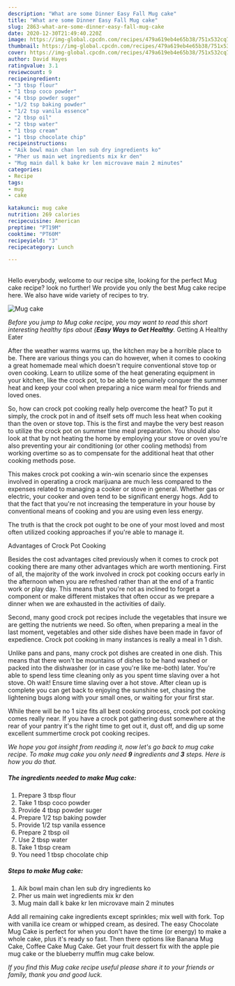```yaml
---
description: "What are some Dinner Easy Fall Mug cake"
title: "What are some Dinner Easy Fall Mug cake"
slug: 2863-what-are-some-dinner-easy-fall-mug-cake
date: 2020-12-30T21:49:40.220Z
image: https://img-global.cpcdn.com/recipes/479a619eb4e65b38/751x532cq70/mug-cake-recipe-main-photo.jpg
thumbnail: https://img-global.cpcdn.com/recipes/479a619eb4e65b38/751x532cq70/mug-cake-recipe-main-photo.jpg
cover: https://img-global.cpcdn.com/recipes/479a619eb4e65b38/751x532cq70/mug-cake-recipe-main-photo.jpg
author: David Hayes
ratingvalue: 3.1
reviewcount: 9
recipeingredient:
- "3 tbsp flour"
- "1 tbsp coco powder"
- "4 tbsp powder suger"
- "1/2 tsp baking powder"
- "1/2 tsp vanila essence"
- "2 tbsp oil"
- "2 tbsp water"
- "1 tbsp cream"
- "1 tbsp chocolate chip"
recipeinstructions:
- "Aik bowl main chan len sub dry ingredients ko"
- "Pher us main wet ingredients mix kr den"
- "Mug main dall k bake kr len microvave main 2 minutes"
categories:
- Recipe
tags:
- mug
- cake

katakunci: mug cake 
nutrition: 269 calories
recipecuisine: American
preptime: "PT19M"
cooktime: "PT60M"
recipeyield: "3"
recipecategory: Lunch

---
```

<br>
Hello everybody, welcome to our recipe site, looking for the perfect Mug cake recipe? look no further! We provide you only the best Mug cake recipe here. We also have wide variety of recipes to try.
<br>


![Mug cake](https://img-global.cpcdn.com/recipes/479a619eb4e65b38/751x532cq70/mug-cake-recipe-main-photo.jpg)

<i>Before you jump to Mug cake recipe, you may want to read this short interesting healthy tips about {<strong>Easy Ways to Get Healthy</strong>.</i>
Getting A Healthy Eater


After the weather warms warms up, the kitchen may be a horrible place to be. There are various things you can do however, when it comes to cooking a great homemade meal which doesn't require conventional stove top or oven cooking. Learn to utilize some of the heat generating equipment in your kitchen, like the crock pot, to be able to genuinely conquer the summer heat and keep your cool when preparing a nice warm meal for friends and loved ones.

So, how can crock pot cooking really help overcome the heat? To put it simply, the crock pot in and of itself sets off much less heat when cooking than the oven or stove top. This is the first and maybe the very best reason to utilize the crock pot on summer time meal preparation. You should also look at that by not heating the home by employing your stove or oven you're also preventing your air conditioning (or other cooling methods) from working overtime so as to compensate for the additional heat that other cooking methods pose.

This makes crock pot cooking a win-win scenario since the expenses involved in operating a crock marijuana are much less compared to the expenses related to managing a cooker or stove in general. Whether gas or electric, your cooker and oven tend to be significant energy hogs. Add to that the fact that you're not increasing the temperature in your house by conventional means of cooking and you are using even less energy.

 The truth is that the crock pot ought to be one of your most loved and most often utilized cooking approaches if you're able to manage it.  

Advantages of Crock Pot Cooking

Besides the cost advantages cited previously when it comes to crock pot cooking there are many other advantages which are worth mentioning. First of all, the majority of the work involved in crock pot cooking occurs early in the afternoon when you are refreshed rather than at the end of a frantic work or play day. This means that you're not as inclined to forget a component or make different mistakes that often occur as we prepare a dinner when we are exhausted in the activities of daily.

Second, many good crock pot recipes include the vegetables that insure we are getting the nutrients we need. So often, when preparing a meal in the last moment, vegetables and other side dishes have been made in favor of expedience. Crock pot cooking in many instances is really a meal in 1 dish.

 Unlike pans and pans, many crock pot dishes are created in one dish. This means that there won't be mountains of dishes to be hand washed or packed into the dishwasher (or in case you're like me-both) later. You're able to spend less time cleaning only as you spent time slaving over a hot stove. Oh wait! Ensure time slaving over a hot stove. After clean up is complete you can get back to enjoying the sunshine set, chasing the lightening bugs along with your small ones, or waiting for your first star.

While there will be no 1 size fits all best cooking process, crock pot cooking comes really near. If you have a crock pot gathering dust somewhere at the rear of your pantry it's the right time to get out it, dust off, and dig up some excellent summertime crock pot cooking recipes.


<i>We hope you got insight from reading it, now let's go back to mug cake recipe. To make mug cake you only need <strong>9</strong> ingredients and <strong>3</strong> steps. Here is how you do that.
</i>

##### The ingredients needed to make Mug cake:

1. Prepare 3 tbsp flour
1. Take 1 tbsp coco powder
1. Provide 4 tbsp powder suger
1. Prepare 1/2 tsp baking powder
1. Provide 1/2 tsp vanila essence
1. Prepare 2 tbsp oil
1. Use 2 tbsp water
1. Take 1 tbsp cream
1. You need 1 tbsp chocolate chip


##### Steps to make Mug cake:

1. Aik bowl main chan len sub dry ingredients ko
1. Pher us main wet ingredients mix kr den
1. Mug main dall k bake kr len microvave main 2 minutes


Add all remaining cake ingredients except sprinkles; mix well with fork. Top with vanilla ice cream or whipped cream, as desired. The easy Chocolate Mug Cake is perfect for when you don&#39;t have the time (or energy) to make a whole cake, plus it&#39;s ready so fast. Then there options like Banana Mug Cake, Coffee Cake Mug Cake. Get your fruit dessert fix with the apple pie mug cake or the blueberry muffin mug cake below. 

<i>If you find this Mug cake recipe useful please share it to your friends or family, thank you and good luck.</i>
